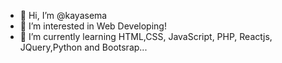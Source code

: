 - 👋 Hi, I’m @kayasema
- 👀 I’m interested in Web Developing!
- 🌱 I’m currently learning HTML,CSS, JavaScript, PHP, Reactjs, JQuery,Python and Bootsrap...


<!---
kayasema/kayasema is a ✨ special ✨ repository because its `README.md` (this file) appears on your GitHub profile.
You can click the Preview link to take a look at your changes.
--->
